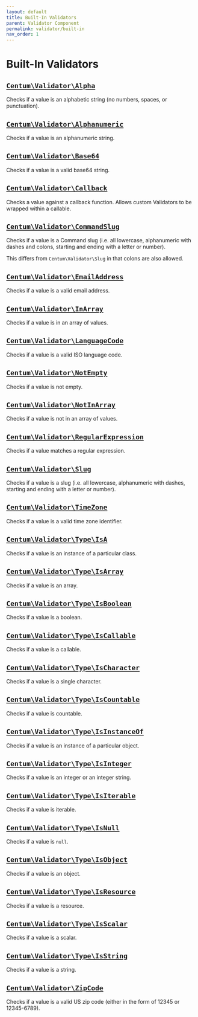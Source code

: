 ```yaml
---
layout: default
title: Built-In Validators
parent: Validator Component
permalink: validator/built-in
nav_order: 1
---
```




# Built-In Validators



## [`Centum\Validator\Alpha`](https://github.com/SidRoberts/centum/blob/main/src/Validator/Alpha.php)

Checks if a value is an alphabetic string (no numbers, spaces, or
punctuation).



## [`Centum\Validator\Alphanumeric`](https://github.com/SidRoberts/centum/blob/main/src/Validator/Alphanumeric.php)

Checks if a value is an alphanumeric string.



## [`Centum\Validator\Base64`](https://github.com/SidRoberts/centum/blob/main/src/Validator/Base64.php)

Checks if a value is a valid base64 string.



## [`Centum\Validator\Callback`](https://github.com/SidRoberts/centum/blob/main/src/Validator/Callback.php)

Checks a value against a callback function. Allows custom Validators to be
wrapped within a callable.



## [`Centum\Validator\CommandSlug`](https://github.com/SidRoberts/centum/blob/main/src/Validator/CommandSlug.php)

Checks if a value is a Command slug (i.e. all lowercase, alphanumeric with
dashes and colons, starting and ending with a letter or number).

This differs from `Centum\Validator\Slug` in that colons are also allowed.



## [`Centum\Validator\EmailAddress`](https://github.com/SidRoberts/centum/blob/main/src/Validator/EmailAddress.php)

Checks if a value is a valid email address.



## [`Centum\Validator\InArray`](https://github.com/SidRoberts/centum/blob/main/src/Validator/InArray.php)

Checks if a value is in an array of values.



## [`Centum\Validator\LanguageCode`](https://github.com/SidRoberts/centum/blob/main/src/Validator/LanguageCode.php)

Checks if a value is a valid ISO language code.



## [`Centum\Validator\NotEmpty`](https://github.com/SidRoberts/centum/blob/main/src/Validator/NotEmpty.php)

Checks if a value is not empty.



## [`Centum\Validator\NotInArray`](https://github.com/SidRoberts/centum/blob/main/src/Validator/NotInArray.php)

Checks if a value is not in an array of values.



## [`Centum\Validator\RegularExpression`](https://github.com/SidRoberts/centum/blob/main/src/Validator/RegularExpression.php)

Checks if a value matches a regular expression.



## [`Centum\Validator\Slug`](https://github.com/SidRoberts/centum/blob/main/src/Validator/Slug.php)

Checks if a value is a slug (i.e. all lowercase, alphanumeric with dashes,
starting and ending with a letter or number).



## [`Centum\Validator\TimeZone`](https://github.com/SidRoberts/centum/blob/main/src/Validator/TimeZone.php)

Checks if a value is a valid time zone identifier.



## [`Centum\Validator\Type\IsA`](https://github.com/SidRoberts/centum/blob/main/src/Validator/Type/IsA.php)

Checks if a value is an instance of a particular class.



## [`Centum\Validator\Type\IsArray`](https://github.com/SidRoberts/centum/blob/main/src/Validator/Type/IsArray.php)

Checks if a value is an array.



## [`Centum\Validator\Type\IsBoolean`](https://github.com/SidRoberts/centum/blob/main/src/Validator/Type/IsBoolean.php)

Checks if a value is a boolean.



## [`Centum\Validator\Type\IsCallable`](https://github.com/SidRoberts/centum/blob/main/src/Validator/Type/IsCallable.php)

Checks if a value is a callable.



## [`Centum\Validator\Type\IsCharacter`](https://github.com/SidRoberts/centum/blob/main/src/Validator/Type/IsCharacter.php)

Checks if a value is a single character.



## [`Centum\Validator\Type\IsCountable`](https://github.com/SidRoberts/centum/blob/main/src/Validator/Type/IsCountable.php)

Checks if a value is countable.



## [`Centum\Validator\Type\IsInstanceOf`](https://github.com/SidRoberts/centum/blob/main/src/Validator/Type/IsInstanceOf.php)

Checks if a value is an instance of a particular object.



## [`Centum\Validator\Type\IsInteger`](https://github.com/SidRoberts/centum/blob/main/src/Validator/Type/IsInteger.php)

Checks if a value is an integer or an integer string.



## [`Centum\Validator\Type\IsIterable`](https://github.com/SidRoberts/centum/blob/main/src/Validator/Type/IsIterable.php)

Checks if a value is iterable.



## [`Centum\Validator\Type\IsNull`](https://github.com/SidRoberts/centum/blob/main/src/Validator/Type/IsNull.php)

Checks if a value is `null`.



## [`Centum\Validator\Type\IsObject`](https://github.com/SidRoberts/centum/blob/main/src/Validator/Type/IsObject.php)

Checks if a value is an object.



## [`Centum\Validator\Type\IsResource`](https://github.com/SidRoberts/centum/blob/main/src/Validator/Type/IsResource.php)

Checks if a value is a resource.



## [`Centum\Validator\Type\IsScalar`](https://github.com/SidRoberts/centum/blob/main/src/Validator/Type/IsScalar.php)

Checks if a value is a scalar.



## [`Centum\Validator\Type\IsString`](https://github.com/SidRoberts/centum/blob/main/src/Validator/Type/IsString.php)

Checks if a value is a string.



## [`Centum\Validator\ZipCode`](https://github.com/SidRoberts/centum/blob/main/src/Validator/ZipCode.php)

Checks if a value is a valid US zip code (either in the form of 12345 or
12345-6789).
